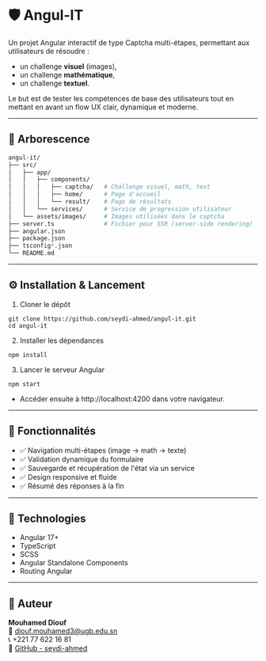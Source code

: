 # 🛡️ Angul-IT

Un projet Angular interactif de type Captcha multi-étapes, permettant aux utilisateurs de résoudre :
- un challenge **visuel** (images),
- un challenge **mathématique**,
- un challenge **textuel**.

Le but est de tester les compétences de base des utilisateurs tout en mettant en avant un flow UX clair, dynamique et moderne.

---

## 📁 Arborescence

```bash
angul-it/
├── src/
│   ├── app/
│   │   ├── components/
│   │   │   ├── captcha/   # Challenge visuel, math, text
│   │   │   ├── home/      # Page d'accueil
│   │   │   └── result/    # Page de résultats
│   │   └── services/      # Service de progression utilisateur
│   └── assets/images/     # Images utilisées dans le captcha
├── server.ts              # Fichier pour SSR (server-side rendering)
├── angular.json
├── package.json
├── tsconfig*.json
└── README.md
```

---

## ⚙️ Installation & Lancement
1. Cloner le dépôt
```
git clone https://github.com/seydi-ahmed/angul-it.git
cd angul-it
```
2. Installer les dépendances
```
npm install
```
3. Lancer le serveur Angular
```
npm start
```
- Accéder ensuite à http://localhost:4200 dans votre navigateur.

---

## 🧠 Fonctionnalités
- ✅ Navigation multi-étapes (image → math → texte)
- ✅ Validation dynamique du formulaire
- ✅ Sauvegarde et récupération de l'état via un service
- ✅ Design responsive et fluide
- ✅ Résumé des réponses à la fin

---

## 🎨 Technologies
- Angular 17+
- TypeScript
- SCSS
- Angular Standalone Components
- Routing Angular

---

## 👤 Auteur
**Mouhamed Diouf**  
📧 [diouf.mouhamed3@ugb.edu.sn](mailto:seydiahmedelcheikh@gmail.com)  
📞 +221 77 622 16 81  
🔗 [GitHub - seydi-ahmed](https://github.com/seydi-ahmed)
